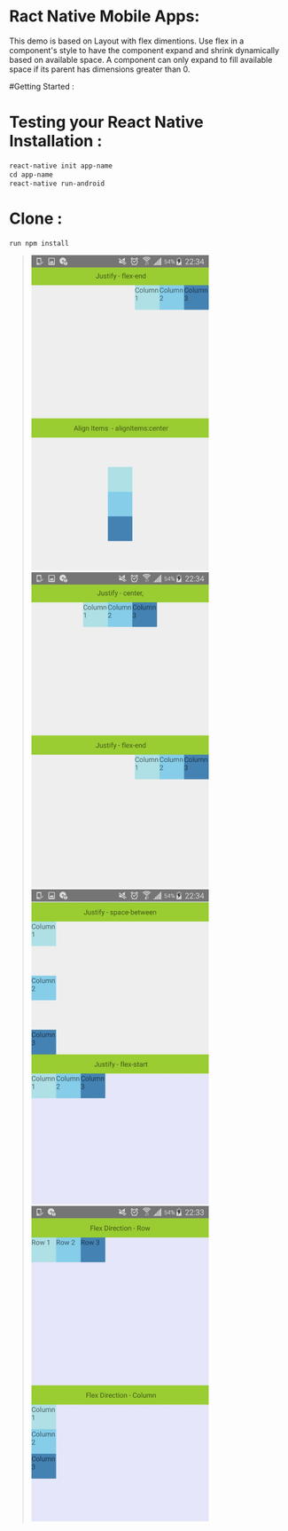 # Ract Native Mobile Apps:

This demo is based on Layout with flex dimentions.  Use flex in a component's style to have the component expand and shrink dynamically based on available space. 
A component can only expand to fill available space if its parent has dimensions greater than 0.


#Getting Started :

# Testing your React Native Installation :
```
react-native init app-name
cd app-name
react-native run-android
```

# Clone :
```
run npm install
```

><img src="flex-1.jpg" width="320">
><img src="flex-2.jpg" width="320">
><img src="flex-3.jpg" width="320">
><img src="flex-4.jpg" width="320">